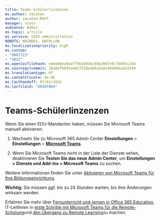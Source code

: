 ```yaml
---
title: Teams-Schülerlinzenzen
ms.author: cmcatee
author: cmcatee-MSFT
manager: scotv
audience: Admin
ms.topic: article
ms.service: o365-administration
ROBOTS: NOINDEX, NOFOLLOW
ms.localizationpriority: high
ms.custom:
- "9001723"
- "3822"
ms.openlocfilehash: edeeb8ea0aaf79610d1bc66b2007e9c7b605c24b
ms.sourcegitcommit: 28a0efb945a4827518e4b6a3a8c804d4ba2e3349
ms.translationtype: HT
ms.contentlocale: de-DE
ms.lasthandoff: 07/01/2022
ms.locfileid: "66587864"
---
```

# <a name="teams-student-licenses"></a>Teams-Schülerlinzenzen

Wenn Sie einen EDU-Mandanten haben, müssen Sie Microsoft Teams manuell aktivieren:

1. Wechseln Sie zu Microsoft 365 Admin Center **Einstellungen** > **Einstellungen** > [**Microsoft Teams**](https://admin.teams.microsoft.com/dashboard). 

2. Wenn Sie Microsoft Teams nicht in der Liste der Dienste sehen, deaktivieren Sie **Testen Sie das neue Admin Center**, um **Einstellungen > Dienste und Add-Ins > Microsoft Teams** zu suchen. 

Weitere Informationen finden Sie unter [Aktivieren von Microsoft Teams für Ihre Bildungseinrichtung](https://docs.microsoft.com/microsoft-365/education/intune-edu-trial/enable-microsoft-teams#enable-microsoft-teams-for-your-school-1). 

**Wichtig**: Sie müssen ggf. bis zu 24 Stunden warten, bis Ihre Änderungen wirksam werden.

Erfahren Sie mehr über [Fernunterricht und-lernen in Office 365 Education](https://support.microsoft.com/topic/remote-teaching-and-learning-in-office-365-education-f651ccae-7b65-478b-8366-51bb884025c4), IT-Leitlinien in [erste Schritte mit Microsoft Teams für die Remote-Schulung](https://docs.microsoft.com/MicrosoftTeams/remote-learning-edu)und [den Übergang zu Remote Learning](https://www.microsoft.com/education/remote-learning)zu machen.
